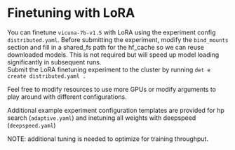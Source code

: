 # Finetuning with LoRA
You can finetune `vicuna-7b-v1.5` with LoRA using the experiment config `distributed.yaml`.
Before submitting the experiment, modify the `bind_mounts` section and fill in a shared_fs path for the hf_cache so we can reuse downloaded models. This is not required but will speed up model loading significantly in subsequent runs.  
Submit the LoRA finetuning experiment to the cluster by running
`det e create distributed.yaml .`

Feel free to modify resources to use more GPUs or modify arguments to play around with different configurations.

Additional example experiment configuration templates are provided for hp search (`adaptive.yaml`) and inetuning all weights with deepspeed (`deepspeed.yaml`) 

NOTE: additional tuning is needed to optimize for training throughput.
